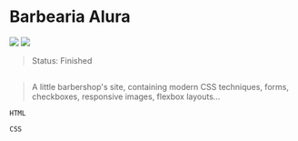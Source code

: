 # Barbearia Alura

<p>
<img src="https://img.shields.io/github/license/juliadelacerda/barbearia-alura.svg">
<img src="https://img.shields.io/github/issues-closed/juliadelacerda/barbearia-alura.svg">
</p>

> Status: Finished
##

> A little barbershop's site, containing modern CSS techniques, forms, checkboxes, responsive images, flexbox layouts...

```
HTML
```

``` 
CSS
```
